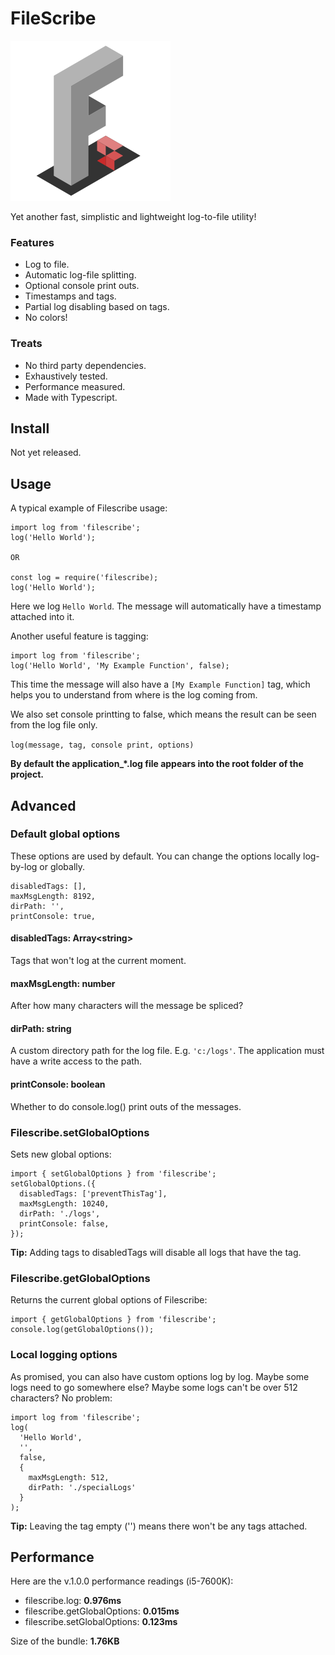 # FileScribe

![alt text](https://github.com/ahoys/filescribe/blob/master/assets/filescribe.png "Filescribe")

Yet another fast, simplistic and lightweight log-to-file utility!

### Features
- Log to file.
- Automatic log-file splitting.
- Optional console print outs.
- Timestamps and tags.
- Partial log disabling based on tags.
- No colors!

### Treats
- No third party dependencies.
- Exhaustively tested.
- Performance measured.
- Made with Typescript.

## Install

Not yet released.

## Usage
A typical example of Filescribe usage:
```
import log from 'filescribe';
log('Hello World');

OR

const log = require('filescribe);
log('Hello World');
```
Here we log `Hello World`. The message will automatically have a timestamp attached into it.

Another useful feature is tagging:
```
import log from 'filescribe';
log('Hello World', 'My Example Function', false);
```
This time the message will also have a `[My Example Function]` tag, which helps you to understand from where is the log coming from.

We also set console printting to false, which means the result can be seen from the log file only.

`log(message, tag, console print, options)`

**By default the application_*.log file appears into the root folder of the project.**

## Advanced

### Default global options
These options are used by default. You can change the options locally log-by-log or globally.
```
disabledTags: [],
maxMsgLength: 8192,
dirPath: '',
printConsole: true,
```

#### disabledTags: Array\<string\>
Tags that won't log at the current moment.

#### maxMsgLength: number
After how many characters will the message be spliced?

#### dirPath: string
A custom directory path for the log file. E.g. `'c:/logs'`. The application must have a write access to the path.

#### printConsole: boolean
Whether to do console.log() print outs of the messages.

### Filescribe.setGlobalOptions
Sets new global options:
```
import { setGlobalOptions } from 'filescribe';
setGlobalOptions.({
  disabledTags: ['preventThisTag'],
  maxMsgLength: 10240,
  dirPath: './logs',
  printConsole: false,
});
```

**Tip:** Adding tags to disabledTags will disable all logs that have the tag.

### Filescribe.getGlobalOptions
Returns the current global options of Filescribe:
```
import { getGlobalOptions } from 'filescribe';
console.log(getGlobalOptions());
```

### Local logging options
As promised, you can also have custom options log by log. Maybe some logs need to go somewhere else? Maybe some logs can't be over 512 characters? No problem:
```
import log from 'filescribe';
log(
  'Hello World',
  '',
  false,
  {
    maxMsgLength: 512,
    dirPath: './specialLogs'
  }
);
```

**Tip:** Leaving the tag empty ('') means there won't be any tags attached.

## Performance
Here are the v.1.0.0 performance readings (i5-7600K):
- filescribe.log: **0.976ms**
- filescribe.getGlobalOptions: **0.015ms**
- filescribe.setGlobalOptions: **0.123ms**

Size of the bundle: **1.76KB**
